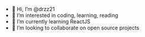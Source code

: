 - 👋 Hi, I’m @drzz21
- 👀 I’m interested in coding, learning, reading
- 🌱 I’m currently learning ReactJS
- 💞️ I’m looking to collaborate on open source projects

<!---
drzz21/drzz21 is a ✨ special ✨ repository because its `README.md` (this file) appears on your GitHub profile.
You can click the Preview link to take a look at your changes.
--->
